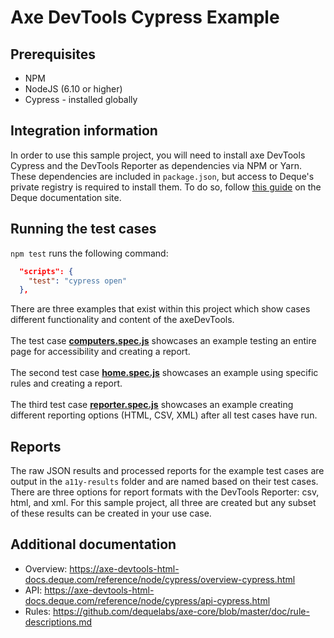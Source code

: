 # Axe DevTools Cypress Example

## Prerequisites
  * NPM
  * NodeJS (6.10 or higher)
  * Cypress - installed globally

## Integration information
In order to use this sample project, you will need to install axe DevTools Cypress and the DevTools Reporter as dependencies via NPM or Yarn. These dependencies are included in `package.json`, but access to Deque's private registry is required to install them. To do so, follow [this guide](https://axe-devtools-html-docs.deque.com/reference/node/cypress/install-agora-cypress.html) on the Deque documentation site.

## Running the test cases
`npm test` runs the following command:

```json
  "scripts": {
    "test": "cypress open"
  },
```

There are three examples that exist within this project which show cases different functionality and content of the axeDevTools.
<br/><br/>
The test case <b>[computers.spec.js](./cypress/integration/computers.spec.js)</b> showcases an example testing an entire page for accessibility and creating a report. 
<br/><br/>
The second test case <b>[home.spec.js](./cypress/integration/home.spec.js)</b> showcases an example using specific rules and creating a report. 
<br/><br/>
The third test case <b>[reporter.spec.js](./cypress/integration/reporter.spec.js)</b> showcases an example creating different reporting options (HTML, CSV, XML) after all test cases have run.

## Reports

The raw JSON results and processed reports for the example test cases are output in the `a11y-results` folder and are named based on their test cases. There are three options for report formats with the DevTools Reporter: csv, html, and xml. For this sample project, all three are created but any subset of these results can be created in your use case.

## Additional documentation

  * Overview: https://axe-devtools-html-docs.deque.com/reference/node/cypress/overview-cypress.html
  * API: https://axe-devtools-html-docs.deque.com/reference/node/cypress/api-cypress.html
  * Rules: https://github.com/dequelabs/axe-core/blob/master/doc/rule-descriptions.md
